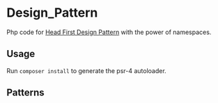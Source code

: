 # Design_Pattern
Php code for [Head First Design Pattern](https://www.amazon.com/Head-First-Design-Patterns-Brain-Friendly/dp/0596007124) with the power of namespaces.

## Usage
Run `composer install` to generate the psr-4 autoloader.

## Patterns